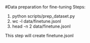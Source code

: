 










#Data preparation for fine-tuning
Steps: 
1. python scripts/prep_dataset.py
2. wc -l data/finetune.jsonl
3. head -n 2 data/finetune.jsonl

This step will create finetune.jsonl
